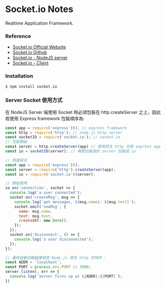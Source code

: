 # Socket.io Notes
Realtime Application Framework.

### Reference

* [Socket.io Official Website](http://socket.io/)
* [Socket.io Github](https://github.com/socketio)
* [Socket.io - NodeJS server](https://github.com/socketio/socket.io)
* [Socket.io - Client](https://github.com/socketio/socket.io-client)


### Installation

```sh
$ npm install socket.io
```

### Server Socket 使用方式
在 NodeJS Server 端使用 Socket 時必須包裝在 http.createServer 之上，因此若使用 Express framework 包裝順序為:

```javascript
const app = require('express')(); // express framework
const http = require('http'); // node.js http server
const socketIO = require('socket.io'); // socket.io
// 包裝開始
const server = http.createServer(app) // 使用原生 http 包裝 express app
const io = socketIO(server); // 再把包裝過的 server 包裝成 io

// 快速寫法
const app = require('express')();
const server = require('http').createServer(app);
const io = require('socket.io')(server);

// 開始使用
io.on('connection', socket => {
  console.log('a user connected');
  socket.on('createMsg', msg => {
    console.log(`got messages, ${msg.name}: ${msg.text}`);
    socket.emit('newMsg', {
      name: msg.name,
      text: msg.text,
      createdAt: new Date(),
    });
  });
  socket.on('disconnect', () => {
    console.log('a user disconnected');
  });
});

// 最終啟動伺服器應使用 Node.js 原生 http 的物件：
const ADDR = 'localhost';
const PORT = process.env.PORT || 3000;
server.listen(, err => {
  console.log(`Server fires up at ${ADDR}:${PORT}`);
})
```
